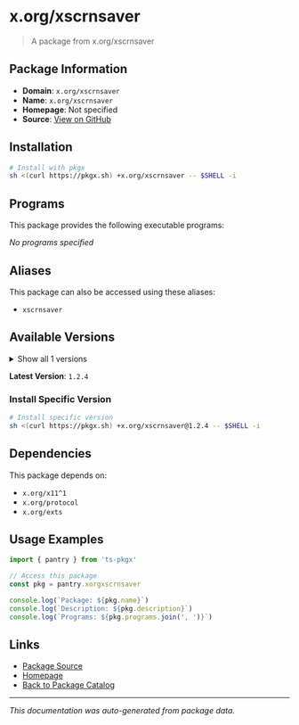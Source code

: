 # x.org/xscrnsaver

> A package from x.org/xscrnsaver

## Package Information

- **Domain**: `x.org/xscrnsaver`
- **Name**: `x.org/xscrnsaver`
- **Homepage**: Not specified
- **Source**: [View on GitHub](https://github.com/pkgxdev/pantry/tree/main/projects/x.org/xscrnsaver/package.yml)

## Installation

```bash
# Install with pkgx
sh <(curl https://pkgx.sh) +x.org/xscrnsaver -- $SHELL -i
```

## Programs

This package provides the following executable programs:

*No programs specified*

## Aliases

This package can also be accessed using these aliases:

- `xscrnsaver`

## Available Versions

<details>
<summary>Show all 1 versions</summary>

- `1.2.4`

</details>

**Latest Version**: `1.2.4`

### Install Specific Version

```bash
# Install specific version
sh <(curl https://pkgx.sh) +x.org/xscrnsaver@1.2.4 -- $SHELL -i
```

## Dependencies

This package depends on:

- `x.org/x11^1`
- `x.org/protocol`
- `x.org/exts`

## Usage Examples

```typescript
import { pantry } from 'ts-pkgx'

// Access this package
const pkg = pantry.xorgxscrnsaver

console.log(`Package: ${pkg.name}`)
console.log(`Description: ${pkg.description}`)
console.log(`Programs: ${pkg.programs.join(', ')}`)
```

## Links

- [Package Source](https://github.com/pkgxdev/pantry/tree/main/projects/x.org/xscrnsaver/package.yml)
- [Homepage](#)
- [Back to Package Catalog](../package-catalog.md)

---

*This documentation was auto-generated from package data.*
